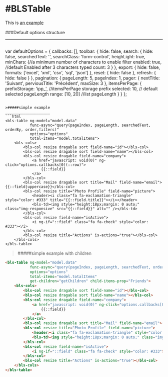 #BLSTable
========
<p>This is <a href="http://www.blsgrid.herokuapp.com/" title="Title">
an example</a></p>

###Default options structure
____________________________
>```javascript
 var defaultOptions = {
                        callbacks: [],
                        toolbar: {
                            hide: false,
                            search: {
                                hide: false,
                                searchedText: '',
                                searchClass: 'form-control',
                                heighLight: true,
                                minChars: {//a minimum number of characters to enable filter 
                                    enabled: true, //default Enabled after 3 characters typed
                                    count: 3
                                }
                            },
                            export: {
                                hide: false,
                                formats: ['excel', 'xml', 'csv', 'sql', 'json']
                            }, reset: {
                                hide: false
                            }, refresh: {
                                hide: false
                            }
                        },
                        pagination: {
                            pageLength: 5,
                            pageIndex: 1,
                            pager: {
                                nextTitle: 'Suivant',
                                perviousTitle: 'Précédent',
                                maxSize: 3
                            },
                            itemsPerPage: {
                                prefixStorage: 'ipp_', //itemsPerPage storage prefix 
                                selected: 10, // default selected pageLength
                                range: [10, 20] //list pageLength
                            }
                        }
                    };
```

>#####simple example 
____________________
```html
<bls-table ng-model="model.data"
           func-async="query(pageIndex, pageLength, searchedText, orderBy, order,filters)"
           options="options"
           total-items="model.totalItems">
    <bls-cols>
        <bls-col resize dragable sort field-name="id"></bls-col>
        <bls-col resize dragable sort field-name="name"></bls-col>
        <bls-col resize dragable field-name="company">
            <a href="javascript: void(0)" ng-click="options.callbacks[0](::row)">
                {{::field}}
            </a>
        </bls-col>
        <bls-col resize dragable sort title="Mail" field-name="email">{{::field|uppercase}}</bls-col>
        <bls-col resize title="Photo Profile" field-name="picture">
            <header><i class="fa fa-exclamation-triangle" style="color: #333" title="{{::field.title}}"></i></header>
            <bls-td><img style="height:18px;margin: 0 auto;" class="img-responsive" src="{{::field}}" alt="" /></bls-td>
        </bls-col>
        <bls-col resize field-name="isActive">
            <i ng-if="::field" class="fa fa-check" style="color: #333"></i>
        </bls-col>
        <bls-col resize title="Actions" is-actions="true"></bls-col>
    </bls-cols>
</bls-table>
```

>#####simple example with children
```html
<bls-table ng-model="model.data"
           func-async="query(pageIndex, pageLength, searchedText, orderBy, order,filters)"
           options="options"
           total-items="model.totalItems"
           get-children="getChildren" child-items-prop="Friends">
    <bls-cols>
        <bls-col resize dragable sort field-name="id"></bls-col>
        <bls-col resize dragable sort field-name="name"></bls-col>
        <bls-col resize dragable field-name="company">
            <a href="javascript: void(0)" ng-click="options.callbacks[0](::row)">
                {{::field}}
            </a>
        </bls-col>
        <bls-col resize dragable sort title="Mail" field-name="email">{{::field|uppercase}}</bls-col>
        <bls-col resize title="Photo Profile" field-name="picture">
            <header><i class="fa fa-exclamation-triangle" style="color: #333" title="{{::field.title}}"></i></header>
            <bls-td><img style="height:18px;margin: 0 auto;" class="img-responsive" src="{{::field}}" alt="" /></bls-td>
        </bls-col>
        <bls-col resize field-name="isActive">
            <i ng-if="::field" class="fa fa-check" style="color: #333"></i>
        </bls-col>
        <bls-col resize title="Actions" is-actions="true"></bls-col>
    </bls-cols>
</bls-table>
```


